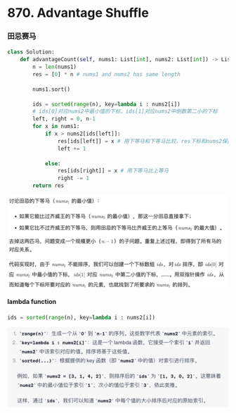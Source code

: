 # 870. Advantage Shuffle

### 田忌赛马

``` python
class Solution:
    def advantageCount(self, nums1: List[int], nums2: List[int]) -> List[int]:
        n = len(nums1)
        res = [0] * n # nums1 and nums2 has same length

        nums1.sort()

        ids = sorted(range(n), key=lambda i : nums2[i])
        # ids[0]对应nums2中最小值的下标，ids[1]对应nums2中倒数第二小的下标
        left, right = 0, n-1
        for x in nums1:
            if x > nums2[ids[left]]:
                res[ids[left]] = x # 用下等马和下等马比较，res下标和nums2保持一致
                left += 1

            else:
                res[ids[right]] = x # 用下等马比上等马
                right -= 1
        return res
```

![Alt text](image-5.png)

#### lambda function


``` python
ids = sorted(range(n), key=lambda i : nums2[i])
```

![Alt text](image-6.png)